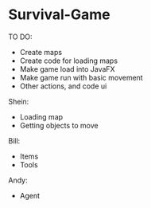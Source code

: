 # Survival-Game

TO DO:
* Create maps
* Create code for loading maps
* Make game load into JavaFX
* Make game run with basic movement
* Other actions, and code ui


Shein:
* Loading map
* Getting objects to move

Bill:
* Items
* Tools

Andy:
* Agent